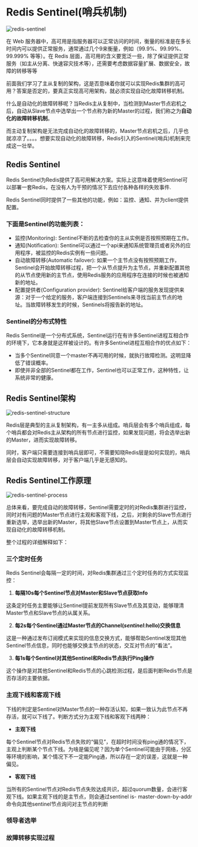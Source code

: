 # Redis Sentinel(哨兵机制)

![redis-sentinel](https://tva1.sinaimg.cn/large/008i3skNly1gxxdpd96djj30sg0evgmj.jpg)

在 Web 服务器中，高可用是指服务器可以正常访问的时间，衡量的标准是在多长时间内可以提供正常服务，通常通过几个9来衡量，例如（99.9%、99.99%、99.999% 等等）。在 Redis 层面，高可用的含义要宽泛一些，除了保证提供正常服务（如主从分离、快速容灾技术等），还需要考虑数据容量扩展、数据安全，故障的转移等等

前面我们学习了主从复制的架构，这是否意味着你就可以实现Redis集群的高可用？答案是否定的，要真正实现高可用架构，就必须实现自动化故障转移机制。

什么是自动化的故障转移呢？当Redis主从复制中，当检测到Master节点宕机之后，自动从Slave节点中选举出一个节点称为新的Master的过程，我们称之为**自动化的故障转移机制**。

而主动复制架构是无法完成自动化的故障转移的，Master节点宕机之后，几乎也就凉凉了。。。。想要实现自动化的故障转移，Redis引入的Sentinel(哨兵)机制来完成这一壮举。

## Redis Sentinel

Redis Sentinel为Redis提供了高可用解决方案。实际上这意味着使用Sentinel可以部署一套Redis，在没有人为干预的情况下去应付各种各样的失败事件.

Redis Sentinel同时提供了一些其他的功能，例如：监控、通知、并为client提供配置。

### 下面是Sentinel的功能列表：

* 监控(Monitoring): Sentinel不断的去检查你的主从实例是否按照预期在工作。
* 通知(Notification): Sentinel可以通过一个api来通知系统管理员或者另外的应用程序，被监控的Redis实例有一些问题。
* 自动故障转移(Automatic failover): 如果一个主节点没有按照预期工作，Sentinel会开始故障转移过程，把一个从节点提升为主节点，并重新配置其他的从节点使用新的主节点，使用Redis服务的应用程序在连接的时候也被通知新的地址。
* 配置提供者(Configuration provider): Sentinel给客户端的服务发现提供来源：对于一个给定的服务，客户端连接到Sentinels来寻找当前主节点的地址。当故障转移发生的时候，Sentinels将报告新的地址。

### Sentinel的分布式特性
Redis Sentinel是一个分布式系统，Sentinel运行在有许多Sentinel进程互相合作的环境下，它本身就是这样被设计的。有许多Sentinel进程互相合作的优点如下：

* 当多个Sentinel同意一个master不再可用的时候，就执行故障检测。这明显降低了错误概率。
* 即使并非全部的Sentinel都在工作，Sentinel也可以正常工作，这种特性，让系统非常的健康。

## Redis Sentinel架构

![redis-sentinel-structure](https://tva1.sinaimg.cn/large/008i3skNly1gxxem2uproj30tx0mbacs.jpg)

Redis层是典型的主从复制架构，有一主多从组成。哨兵层会有多个哨兵组成，每个哨兵都会对Redis主从架构的所有节点进行监控，如果发现问题，将会选举出新的Master，进而实现故障转移。

同时，客户端只需要连接到哨兵层即可，不需要知晓Redis层是如何实现的，哨兵层会自动实现故障转移，对于客户端几乎是无感知的。

## Redis Sentinel工作原理

![redis-sentinel-process](https://tva1.sinaimg.cn/large/008i3skNgy1gya4gjkbd3j30sg0evgmj.jpg)

总体来看，要完成自动的故障转移，Sentinel需要定时的对Redis集群进行监控，同时对有问题的Master节点进行主观和客观下线，之后，对剩余的Slave节点进行重新选举，选举出新的Master，将其他Slave节点设置到Master节点上，从而实现自动化的故障转移机制。

整个过程的详细解释如下：

### 三个定时任务

Redis Sentinel会每隔一定的时间，对Redis集群通过三个定时任务的方式实现监控：

1. **每隔10s每个Sentinel节点对Master和Slave节点获取Info**

这条定时任务主要能够让Sentinel提前发现所有Slave节点及其变动，能够理清Master节点和Slave节点的从属关系。

2. **每2s每个Sentinel通过Master节点的Channel(_sentinel_:hello)交换信息**

这是一种通过发布订阅模式来实现的信息交换方式，能够帮助Sentinel发现其他Sentinel节点信息，同时也能够交换主节点的状态，交互对节点的“看法”。

3. **每1s每个Sentinel对其他Sentinel和Redis节点执行Ping操作**

这个操作是对其他Sentinel和Redis节点的心跳检测过程，是后面判断Redis节点是否存活的主要依据。

### 主观下线和客观下线

下线的判定是Sentinel对Master节点的一种存活认知，如果一致认为此节点不再存活，就可以下线了。判断方式分为主观下线和客观下线两种：

* **主观下线**

每个Sentinel节点对Redis节点失败的“偏见”，在超时时间没有ping通的情况下，主观上判断某个节点下线。为啥是偏见呢？因为单个Sentinel可能由于网络，分区等环境的影响，某个情况下不一定能Ping通，所以存在一定的误差，这就是一种偏见。

* **客观下线**

当所有的Sentinel节点对Redis节点失败达成共识，超过quorum数量，会进行客观下线。如果主观下线的是主节点，则会通过sentinel is- master-down-by-addr命令向其他sentinel节点询问对主节点的判断

### 领导者选举

### 故障转移实现过程


